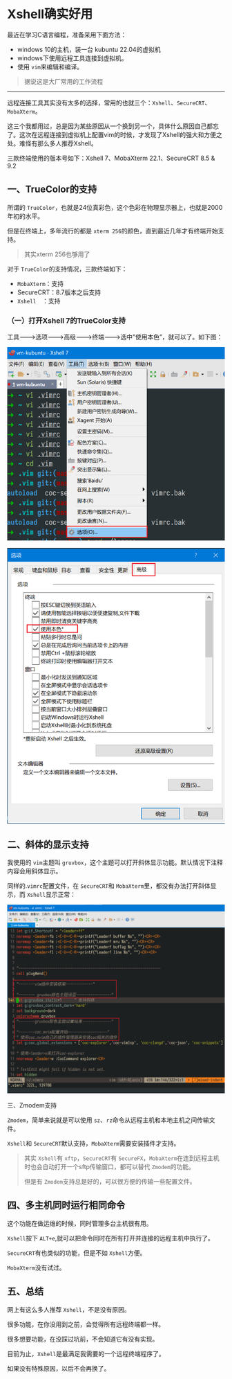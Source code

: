 # Xshell确实好用

最近在学习C语言编程，准备采用下面方法：

- windows 10的主机，装一台 kubuntu 22.04的虚拟机
- windows下使用远程工具连接到虚拟机。
- 使用 `vim`来编辑和编译。

> 据说这是大厂常用的工作流程

---

远程连接工具其实没有太多的选择，常用的也就三个：`Xshell`、`SecureCRT`、`MobaXterm`。

这三个我都用过，总是因为某些原因从一个换到另一个，具体什么原因自己都忘了。这次在远程连接到虚拟机上配置vim的时候，才发现了Xshell的强大和方便之处。难怪有那么多人推荐Xshell。

三款终端使用的版本号如下：Xshell 7、MobaXterm 22.1、SecureCRT 8.5 & 9.2

## 一、TrueColor的支持

所谓的 `TrueColor`，也就是24位真彩色，这个色彩在物理显示器上，也就是2000年初的水平。

但是在终端上，多年流行的都是 `xterm 256`的颜色，直到最近几年才有终端开始支持。

> 其实xterm 256也够用了

对于 `TrueColor`的支持情况，三款终端如下：

- `MobaXterm`：支持
- SecureCRT：8.7版本之后支持
- `Xshell  `：支持

### （一）打开Xshell 7的TrueColor支持

工具--->选项--->高级--->终端--->选中"使用本色”，就可以了。如下图：

![1657249415865](1657249415865.png)

![1657249460673](1657249460673.png)

## 二、斜体的显示支持

我使用的 `vim`主题叫 `gruvbox`，这个主题可以打开斜体显示功能。默认情况下注释内容会用斜体显示。

同样的.`vimrc`配置文件，在 `SecureCRT`和 `MobaXterm`里，都没有办法打开斜体显示，而 `Xshell`显示正常：

![1657249539360](1657249539360.png)

三、Zmodem支持

`Zmodem`，简单来说就是可以使用 `sz`、`rz`命令从远程主机和本地主机之间传输文件。

`Xshell`和 `SecureCRT`默认支持，`MobaXterm`需要安装插件才支持。

> 其实 `Xshell`有 `xftp`，`SecureCRT`有 `SecureFX`，`MobaXterm`在连到远程主机时也会自动打开一个sftp传输窗口，都可以替代 `Zmodem`的功能。
>
> 但是有 `Zmodem`支持总是好的，可以很方便的传输一些配置文件。

## 四、多主机同时运行相同命令

这个功能在做运维的时候，同时管理多台主机很有用。

`Xshell`按下 `ALT+e`,就可以把命令同时在所有打开并连接的远程主机中执行了。

`SecureCRT`有也类似的功能，但是不如 `Xshell`方便。

`MobaXterm`没有试过。

## 五、总结

网上有这么多人推荐 `Xshell`，不是没有原因。

很多功能，在你没用到之前，会觉得所有远程终端都一样。

很多想要功能，在没踩过坑前，不会知道它有没有实现。

目前为止，`Xshell`是最满足我需要的一个远程终端程序了。

如果没有特殊原因，以后不会再换了。

